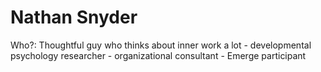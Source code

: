 # Nathan Snyder

Who?: Thoughtful guy who thinks about inner work a lot - developmental psychology researcher - organizational consultant - Emerge participant